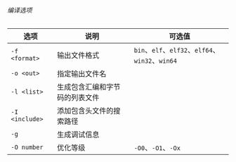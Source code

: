 ###### 编译选项

| 选项           | 说明                           | 可选值                                           |
| -------------- | ------------------------------ | ------------------------------------------------ |
| `-f <format>`  | 输出文件格式                   | `bin`、`elf`、`elf32`、`elf64`、`win32`、`win64` |
| `-o <out>`     | 指定输出文件名                 |                                                  |
| `-l <list>`    | 生成包含汇编和字节码的列表文件 |                                                  |
| `-I <include>` | 添加包含头文件的搜索路径       |                                                  |
| `-g`           | 生成调试信息                   |                                                  |
| `-O number`    | 优化等级                       | `-O0`、`-O1`、`-Ox`                              |

